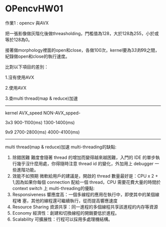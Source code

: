 # OPencvHW01
作業1 : opencv 與AVX

把一張影像做灰階化後做threasholding，門檻值為128，大於128為255，小於或等於128為0。

接著做morphology裡面的open和close，各做100次，kernel要為3*3到9*9之間，紀錄做open和close的執行速度。

比對以下項目的差別：

1.沒有使用AVX

2.使用AVX

3.查multi thread(map & reduce)加速

---------------------------------------------------------------------------------------------

kernel      AVX_speed        NON-AVX_spped-

3x3         900-1100(ms)     1300-1400(ms)

9x9         2700-2800(ms)    4000-4100(ms)

---------------------------------------------------------------------------------------------
multi thread(map & reduce)加速
multi-threading的缺點:
1. 除錯困難 
  難度會隨著 thread 的增加而變得越來越困難，入門的 IDE 的單步執行幾乎沒什麼用處，你得隨時注意 thread id 的變化，外加用上 debugger 一些進階功能。
2. 效能不如預期
  微軟給用戶的建議是，開啟的 thread 數量最好是：CPU x 2 + 1,因為如果你每個 connection 配給一個 thread，CPU 需要花費大量的時間於 context switch 上
multi-threading的優點:
1. Responsiveness
    響應度高：一個多線程的應用在執行中，即使其中的某個線程堵 塞，其他的線程還可繼續執行，從而提高響應速度
2. Resource Sharing
    資源共享：同一進程的多個線程共享該進程的内存等資源
3. Economy 
    經濟性：創建和切換線程的開銷要低於進程。
4. Scalability
    可擴展性：行程可以採用多處理機結構。
